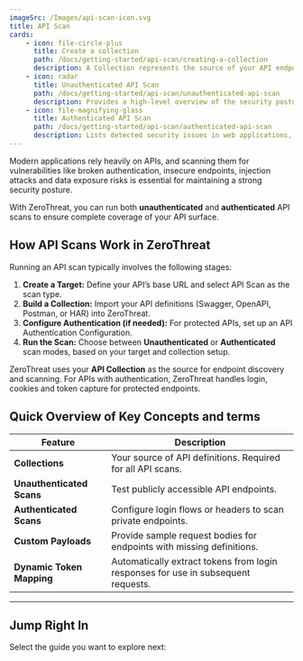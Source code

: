 ```yaml
---
imageSrc: /Images/api-scan-icon.svg
title: API Scan
cards:
    - icon: file-circle-plus
      title: Create a collection
      path: /docs/getting-started/api-scan/creating-a-collection
      description: A Collection represents the source of your API endpoints and acts as the starting point for both unauthenticated and authenticated API scans.
    - icon: radar
      title: Unauthenticated API Scan
      path: /docs/getting-started/api-scan/unauthenticated-api-scan
      description: Provides a high-level overview of the security posture of the entire scanned application
    - icon: file-magnifying-glass
      title: Authenticated API Scan
      path: /docs/getting-started/api-scan/authenticated-api-scan
      description: Lists detected security issues in web applications, categorized by severity, with detailed remediation steps 
---
```


Modern applications rely heavily on APIs, and scanning them for vulnerabilities like broken authentication, insecure endpoints, injection attacks and data exposure risks is essential for maintaining a strong security posture.

With ZeroThreat, you can run both **unauthenticated** and **authenticated** API scans to ensure complete coverage of your API surface.

## How API Scans Work in ZeroThreat

Running an API scan typically involves the following stages:

1. **Create a Target:** Define your API’s base URL and select API Scan as the scan type.
2. **Build a Collection:** Import your API definitions (Swagger, OpenAPI, Postman, or HAR) into ZeroThreat.
3. **Configure Authentication (if needed):** For protected APIs, set up an API Authentication Configuration.
4. **Run the Scan:** Choose between **Unauthenticated** or **Authenticated** scan modes, based on your target and collection setup.

ZeroThreat uses your **API Collection** as the source for endpoint discovery and scanning.
For APIs with authentication, ZeroThreat handles login, cookies and token capture for protected endpoints.

## Quick Overview of Key Concepts and terms

| Feature                   | Description                                                                       |
| ------------------------- | --------------------------------------------------------------------------------- |
| **Collections**           | Your source of API definitions. Required for all API scans.                       |
| **Unauthenticated Scans** | Test publicly accessible API endpoints.                                           |
| **Authenticated Scans**   | Configure login flows or headers to scan private endpoints.                       |
| **Custom Payloads**       | Provide sample request bodies for endpoints with missing definitions.             |
| **Dynamic Token Mapping** | Automatically extract tokens from login responses for use in subsequent requests. |
*** 

## Jump Right In

Select the guide you want to explore next:

<JumpRightInCard>


